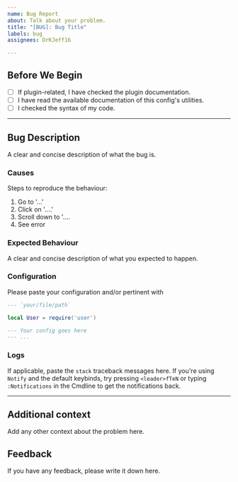 ```yaml
---
name: Bug Report
about: Talk about your problem.
title: "[BUG]: Bug Title"
labels: bug
assignees: DrKJeff16

---
```


## Before We Begin

- [ ] If plugin-related, I have checked the plugin documentation.
- [ ] I have read the available documentation of this config's utilities.
- [ ] I checked the syntax of my code.

---

## Bug Description

A clear and concise description of what the bug is.

### Causes

Steps to reproduce the behaviour:

1. Go to '...'
2. Click on '....'
3. Scroll down to '....
4. See error

### Expected Behaviour

A clear and concise description of what you expected to happen.

### Configuration

Please paste your configuration and/or pertinent with

```lua
--- `your/file/path`

local User = require('user')

--- Your config goes here
--- ...
```

### Logs

If applicable, paste the `stack` traceback messages here.
If you're using `Notify` and the default keybinds,
try pressing `<leader>fTeN` or typing `:Notifications`
in the Cmdline to get the notifications back.

---

## Additional context

Add any other context about the problem here.

## Feedback

If you have any feedback, please write it down here.

